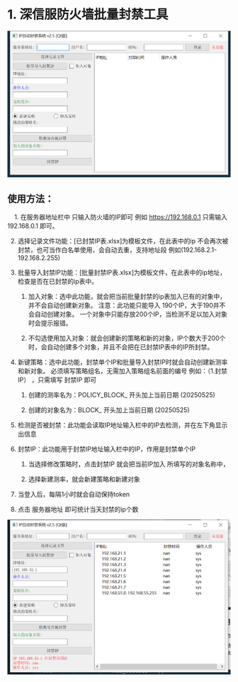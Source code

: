 # 1. 深信服防火墙批量封禁工具

![img_01](./img/img_01.png)

## 使用方法：

    1. 在服务器地址栏中 只输入防火墙的IP即可 例如 https://192.168.0.1 只需输入 192.168.0.1 即可。

2. 选择记录文件功能：[已封禁IP表.xlsx]为模板文件，在此表中的ip 不会再次被封禁，也可当作白名单使用，会自动去重，支持地址段 例如(192.168.2.1-192.168.2.255)

3. 批量导入封禁IP功能：[批量封禁IP表.xlsx]为模板文件，在此表中的ip地址，检查是否在已封禁的ip表中。
   
   1. 加入对象：选中此功能，就会把当前批量封禁的ip表加入已有的对象中，并不会自动创建新对象。
      注意：此功能只能导入 190个IP，大于190并不会自动创建对象。
      一个对象中只能存放200个IP，当检测不足以加入对象时会提示报错。
   
   2. 不勾选使用加入对象：就会创建新的策略和新的对象，IP个数大于200个时，会自动创建多个对象，并且不会把在已封禁IP表中的IP所封禁。

4. 新键策略：选中此功能，封禁单个IP和批量导入封禁IP时就会自动创建新测率和新对象。
     必须填写策略组名，无需加入策略组名前面的编号 例如：（1.封禁IP） ，只需填写 封禁IP 即可
   
   1. 创建的测率名为：POLICY_BLOCK_ 开头加上当前日期 (20250525) 
   
   2. 创建的对象名为：BLOCK_ 开头加上当前日期 (20250525)

5. 检测是否被封禁：此功能会读取IP地址输入栏中的IP去检测，并在左下角显示出信息

6. 封禁IP：此功能用于封禁IP地址输入栏中的IP，作用是封禁单个IP
   
   1. 当选择修改策略时，点击封禁IP 就会把当前IP加入 所填写的对象名称中，
   
   2. 选择新建测率，就会新建策略和新建对象

7. 当登入后，每隔1小时就会自动保持token

8. 点击 服务器地址 即可统计当天封禁的ip个数

![](./img/img_02.png)
